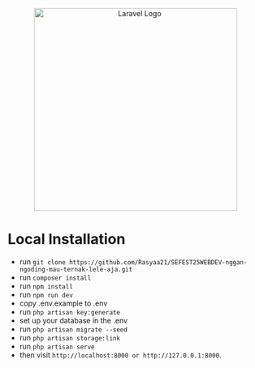 <p align="center"><a href="https://laravel.com" target="_blank"><img src="https://raw.githubusercontent.com/laravel/art/master/logo-lockup/5%20SVG/2%20CMYK/1%20Full%20Color/laravel-logolockup-cmyk-red.svg" width="400" alt="Laravel Logo"></a></p>

# Local Installation

- run `` git clone https://github.com/Rasyaa21/SEFEST25WEBDEV-nggan-ngoding-mau-ternak-lele-aja.git ``
- run ``composer install `` 
- run `` npm install ``
- run ``npm run dev``
- copy .env.example to .env
- run `` php artisan key:generate ``
- set up your database in the .env
- run `` php artisan migrate --seed ``
- run `` php artisan storage:link ``
- run `` php artisan serve ``
- then visit `` http://localhost:8000 or http://127.0.0.1:8000 ``.
